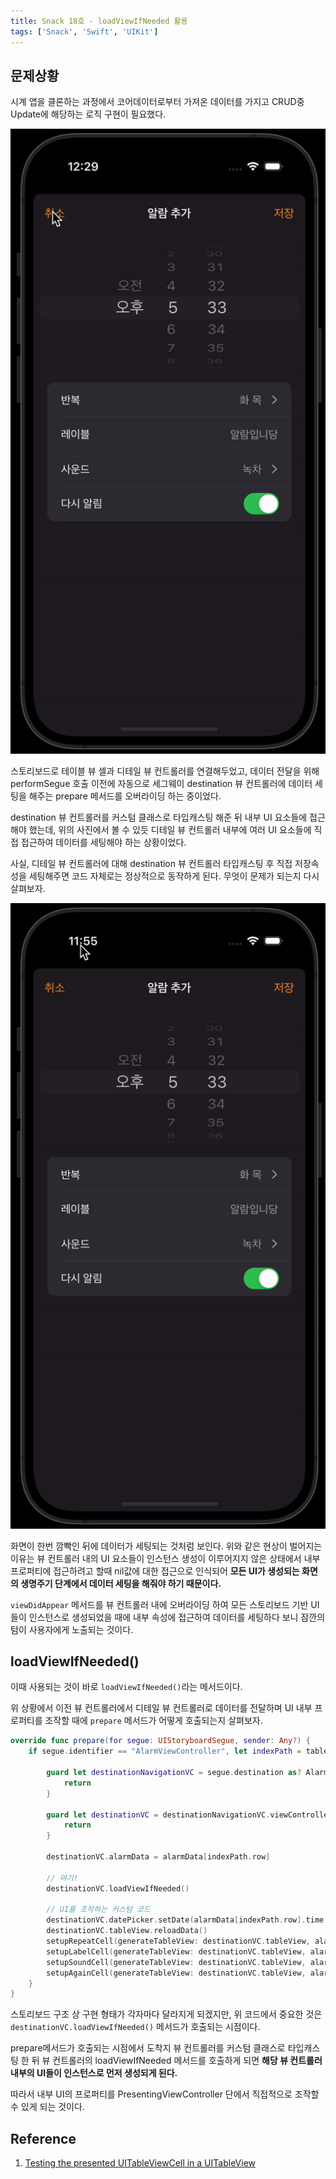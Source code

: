 ```yaml
---
title: Snack 18호 - loadViewIfNeeded 활용
tags: ['Snack', 'Swift', 'UIKit']
---
```


## 문제상황

시계 앱을 클론하는 과정에서 코어데이터로부터 가져온 데이터를 가지고 CRUD중 Update에 해당하는 로직 구현이 필요했다.

![18-1](../.vuepress/assets/snack/18-1.gif)

스토리보드로 테이블 뷰 셀과 디테일 뷰 컨트롤러를 연결해두었고, 데이터 전달을 위해 performSegue 호출 이전에 자동으로 세그웨이 destination 뷰 컨트롤러에 데이터 세팅을 해주는 prepare 메서드를 오버라이딩 하는 중이었다.

destination 뷰 컨트롤러를 커스텀 클래스로 타입캐스팅 해준 뒤 내부 UI 요소들에 접근해야 했는데, 위의 사진에서 볼 수 있듯 디테일 뷰 컨트롤러 내부에 여러 UI 요소들에 직접 접근하여 데이터를 세팅해야 하는 상황이었다.

사실, 디테일 뷰 컨트롤러에 대해 destination 뷰 컨트롤러 타입캐스팅 후 직접 저장속성을 세팅해주면 코드 자체로는 정상적으로 동작하게 된다. 무엇이 문제가 되는지 다시 살펴보자.

![18-2](../.vuepress/assets/snack/18-2.gif)

화면이 한번 깜빡인 뒤에 데이터가 세팅되는 것처럼 보인다. 위와 같은 현상이 벌어지는 이유는 뷰 컨트롤러 내의 UI 요소들이 인스턴스 생성이 이루어지지 않은 상태에서 내부 프로퍼티에 접근하려고 할때 nil값에 대한 접근으로 인식되어 **모든 UI가 생성되는 화면의 생명주기 단계에서 데이터 세팅을 해줘야 하기 때문이다.**

`viewDidAppear` 메서드를 뷰 컨트롤러 내에 오버라이딩 하여 모든 스토리보드 기반 UI들이 인스턴스로 생성되었을 때에 내부 속성에 접근하여 데이터를 세팅하다 보니 잠깐의 텀이 사용자에게 노출되는 것이다.

## loadViewIfNeeded()

이때 사용되는 것이 바로 `loadViewIfNeeded()`라는 메서드이다.

위 상황에서 이전 뷰 컨트롤러에서 디테일 뷰 컨트롤러로 데이터를 전달하며 UI 내부 프로퍼티를 조작할 때에 `prepare` 메서드가 어떻게 호출되는지 살펴보자.

```swift
override func prepare(for segue: UIStoryboardSegue, sender: Any?) {
    if segue.identifier == "AlarmViewController", let indexPath = tableView.indexPathForSelectedRow{

        guard let destinationNavigationVC = segue.destination as? AlarmGenerateNavigationController else {
            return
        }

        guard let destinationVC = destinationNavigationVC.viewControllers.first as? AlarmGenerateViewController else {
            return
        }

        destinationVC.alarmData = alarmData[indexPath.row]

        // 여기!
        destinationVC.loadViewIfNeeded()

        // UI를 조작하는 커스텀 코드
        destinationVC.datePicker.setDate(alarmData[indexPath.row].time!, animated: false)
        destinationVC.tableView.reloadData()
        setupRepeatCell(generateTableView: destinationVC.tableView, alarm: alarmData[indexPath.row])
        setupLabelCell(generateTableView: destinationVC.tableView, alarm: alarmData[indexPath.row])
        setupSoundCell(generateTableView: destinationVC.tableView, alarm: alarmData[indexPath.row])
        setupAgainCell(generateTableView: destinationVC.tableView, alarm: alarmData[indexPath.row])
    }
}
```

스토리보드 구조 상 구현 형태가 각자마다 달라지게 되겠지만, 위 코드에서 중요한 것은 `destinationVC.loadViewIfNeeded()` 메서드가 호출되는 시점이다.

prepare메서드가 호출되는 시점에서 도착지 뷰 컨트롤러를 커스텀 클래스로 타입캐스팅 한 뒤 뷰 컨트롤러의 loadViewIfNeeded 메서드를 호출하게 되면 **해당 뷰 컨트롤러 내부의 UI들이 인스턴스로 먼저 생성되게 된다.**

따라서 내부 UI의 프로퍼티를 PresentingViewController 단에서 직접적으로 조작할 수 있게 되는 것이다.

## Reference

1. [Testing the presented UITableViewCell in a UITableView](https://stackoverflow.com/questions/56592213/testing-the-presented-uitableviewcell-in-a-uitableview)
